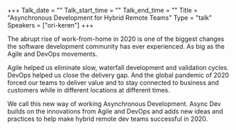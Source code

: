 +++
Talk_date = ""
Talk_start_time = ""
Talk_end_time = ""
Title = "Asynchronous Development for Hybrid Remote Teams"
Type = "talk"
Speakers = ["ori-keren"]
+++

The abrupt rise of work-from-home in 2020 is one of the biggest changes the software development community has ever experienced. As big as the Agile and DevOps movements.

Agile helped us eliminate slow, waterfall development and validation cycles. DevOps helped us close the delivery gap. And the global pandemic of 2020 forced our teams to deliver value and to stay connected to business and customers while in different locations at different times.

We call this new way of working Asynchronous Development. Async Dev builds on the innovations from Agile and DevOps and adds new ideas and practices to help make hybrid remote dev teams successful in 2020.